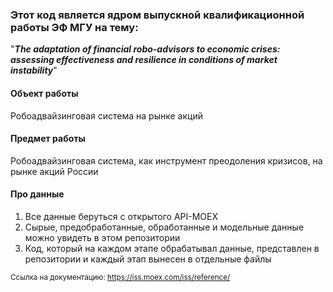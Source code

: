 ### Этот код является ядром выпускной квалификационной работы ЭФ МГУ на тему: 
"___The adaptation of financial robo-advisors to economic crises: assessing effectiveness and resilience in conditions of market instability___"

#### Объект работы
Робоадвайзинговая система на рынке акций

#### Предмет работы
Робоадвайзинговая система, как инструмент преодоления кризисов, на рынке акций России

#### Про данные
1) Все данные беруться с открытого API-MOEX
2) Сырые, предобработанные, обработанные и модельные данные можно увидеть в этом репозитории
3) Код, который на каждом этапе обрабатывал данные, представлен в репозитории и каждый этап вынесен в отдельные файлы
   
<sub>Ссылка на документацию: https://iss.moex.com/iss/reference/ </sub>
